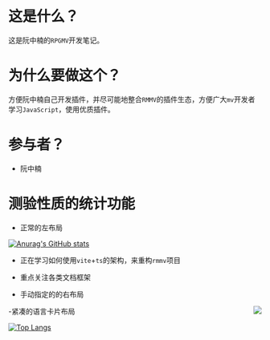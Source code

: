# 这是什么？
这是阮中楠的```RPGMV```开发笔记。


# 为什么要做这个？
方便阮中楠自己开发插件，并尽可能地整合```RMMV```的插件生态，方便广大```mv```开发者学习```JavaScript```，使用优质插件。




# 参与者？
- 阮中楠



# 测验性质的统计功能
- 正常的左布局

[![Anurag's GitHub stats](https://github-readme-stats.vercel.app/api?username=RuanZhongNan&count_private=true&show_icons=true&theme=dracula)](https://github.com/anuraghazra/github-readme-stats)




- 正在学习如何使用`vite`+`ts`的架构，来重构`rmmv`项目
- 重点关注各类文档框架

- 手动指定的的右布局

<img align="right" src="https://github-readme-stats.vercel.app/api?username=RuanZhongNan&count_private=true&show_icons=true&theme=dracula" />

-紧凑的语言卡片布局

[![Top Langs](https://github-readme-stats.vercel.app/api/top-langs/?username=RuanZhongNan&layout=compact)](https://github.com/anuraghazra/github-readme-stats)